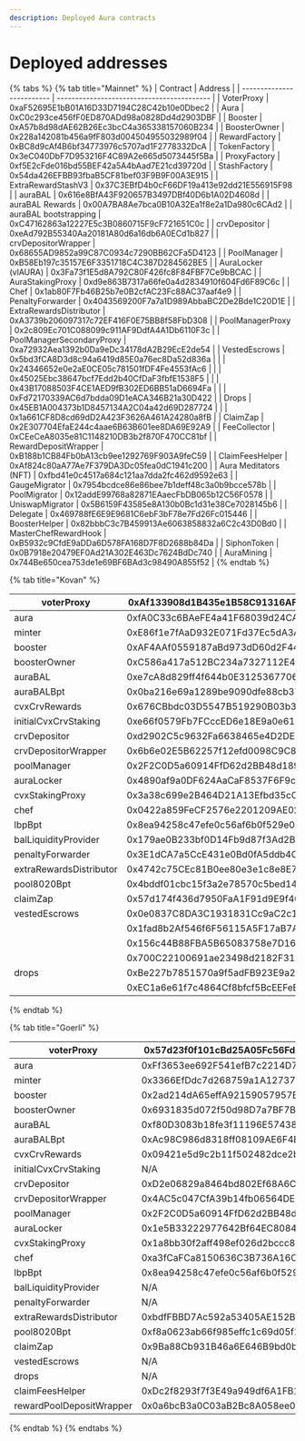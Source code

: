 ```yaml
---
description: Deployed Aura contracts
---
```


# Deployed addresses



{% tabs %}
{% tab title="Mainnet" %}
| Contract                  | Address                                    |
| ------------------------- | ------------------------------------------ |
| VoterProxy                | 0xaF52695E1bB01A16D33D7194C28C42b10e0Dbec2 |
| Aura                      | 0xC0c293ce456fF0ED870ADd98a0828Dd4d2903DBF |
| Booster                   | 0xA57b8d98dAE62B26Ec3bcC4a365338157060B234 |
| BoosterOwner              | 0x228a142081b456a9fF803d004504955032989f04 |
| RewardFactory             | 0xBC8d9cAf4B6bf34773976c5707ad1F2778332DcA |
| TokenFactory              | 0x3eC040DbF7D953216F4C89A2e665d5073445f5Ba |
| ProxyFactory              | 0xf5E2cFde016bd55BEF42a5A4bAad7E21cd39720d |
| StashFactory              | 0x54da426EFBB93fbaB5CF81bef03F9B9F00A3E915 |
| ExtraRewardStashV3        | 0x37C3EBfD4b0cF66DF19a413e92dd21E556915F98 |
| auraBAL                   | 0x616e8BfA43F920657B3497DBf40D6b1A02D4608d |
| auraBAL Rewards           | 0x00A7BA8Ae7bca0B10A32Ea1f8e2a1Da980c6CAd2 |
| auraBAL bootstrapping     | 0xC47162863a12227E5c3B0860715F9cF721651C0c |
| crvDepositor              | 0xeAd792B55340Aa20181A80d6a16db6A0ECd1b827 |
| crvDepositorWrapper       | 0x68655AD9852a99C87C0934c7290BB62CFa5D4123 |
| PoolManager               | 0xB58Eb197c35157E6F3351718C4C387D284562BE5 |
| AuraLocker (vlAURA)       | 0x3Fa73f1E5d8A792C80F426fc8F84FBF7Ce9bBCAC |
| AuraStakingProxy          | 0xd9e863B7317a66fe0a4d2834910f604Fd6F89C6c |
| Chef                      | 0x1ab80F7Fb46B25b7e0B2cfAC23Fc88AC37aaf4e9 |
| PenaltyForwarder          | 0x4043569200F7a7a1D989AbbaBC2De2Bde1C20D1E |
| ExtraRewardsDistributor   | 0xA3739b206097317c72EF416F0E75BB8f58FbD308 |
| PoolManagerProxy          | 0x2c809Ec701C088099c911AF9DdfA4A1Db6110F3c |
| PoolManagerSecondaryProxy | 0xa72932Aea1392b0Da9eDc34178dA2B29EcE2de54 |
| VestedEscrows             | 0x5bd3fCA8D3d8c94a6419d85E0a76ec8Da52d836a |
|                           | 0x24346652e0e2aE0CE05c781501fDF4Fe4553fAc6 |
|                           | 0x45025Ebc38647bcf7Edd2b40CfDaF3fbfE1538F5 |
|                           | 0x43B17088503F4CE1AED9fB302ED6BB51aD6694Fa |
|                           | 0xFd72170339AC6d7bdda09D1eACA346B21a30D422 |
| Drops                     | 0x45EB1A004373b1D8457134A2C04a42d69D287724 |
|                           | 0x1a661CF8D8cd69dD2A423F3626A461A24280a8fB |
| ClaimZap                  | 0x2E307704EfaE244c4aae6B63B601ee8DA69E92A9 |
| FeeCollector              | 0xCEeCeA8035e81C1148210DB3b2f870F470CC81bf |
| RewardDepositWrapper      | 0xB188b1CB84Fb0bA13cb9ee1292769F903A9feC59 |
| ClaimFeesHelper           | 0xAf824c80aA77Ae7F379DA3Dc05fea0dC1941c200 |
| Aura Meditators (NFT)     | 0xfbd41e0c4517a684c121aa7dda2fc462d9592e63 |
| GaugeMigrator             | 0x7954bcdce86e86bee7b1deff48c3a0b9bcce578b |
| PoolMigrator              | 0x12addE99768a82871EAaecFbDB065b12C56F0578 |
| UniswapMigrator           | 0x5B6159F43585e8A130b0Bc1d31e38Ce7028145b6 |
| Delegate                  | 0x469788fE6E9E9681C6ebF3bF78e7Fd26Fc015446 |
| BoosterHelper             | 0x82bbbC3c7B459913Ae6063858832a6C2c43D0Bd0 |
| MasterChefRewardHook      | 0xB5932c9CfdE9aDDa6D578FA168D7F8D2688b84Da |
| SiphonToken               | 0x0B7918e20479EF0Ad21A302E463Dc7624BdDc740 |
| AuraMining                | 0x744Be650cea753de1e69BF6BAd3c98490A855f52 |
{% endtab %}

{% tab title="Kovan" %}


| voterProxy              | 0xAf133908d1B435e1B58C91316AF3f17688a47A50 |
| ----------------------- | ------------------------------------------ |
| aura                    | 0xfA0C33c6BAeFE4a41F68039d24CA116a4E4B49DE |
| minter                  | 0xE86f1e7fAaD932E071Fd37Ec5dA3A2877a31c51F |
| booster                 | 0xAF4AAf0559187aBd973dD60d2F44513aF3a2490d |
| boosterOwner            | 0xC586a417a512BC234a7327112E41284F2E98B953 |
| auraBAL                 | 0xe7cA8d829ff4f644b0E312536770630Fa63EdAab |
| auraBALBpt              | 0x0ba216e69a1289be9090dfe88cb37d8a542cb74b |
| cvxCrvRewards           | 0x676CBbdc03D5547B519290B03b3d0a865eE2fE10 |
| initialCvxCrvStaking    | 0xe66f0579Fb7FCccED6e18E9a0e610493811Bfe79 |
| crvDepositor            | 0xd2902C5c9632Fa6638465e4D2DE5AcDcCf8Ca673 |
| crvDepositorWrapper     | 0x6b6e02E5B62257f12efd0098C9C836D31E21eB6F |
| poolManager             | 0x2F2C0D5a60914FfD62d2BB48d189b1cd87BedE61 |
| auraLocker              | 0x4890af9a0DF624AaCaF8537F6F9caC56A723cb2F |
| cvxStakingProxy         | 0x3a38c699e2B464D21A13Efbd35cC71021994b032 |
| chef                    | 0x0422a859FeCF2576e2201209AE02eFff916AfCF4 |
| lbpBpt                  | 0x8ea94258c47efe0c56af6b0f529e05298f5aca64 |
| balLiquidityProvider    | 0x179ae0B233bf0D14Fb9d87f3Ad2BF7625aF96623 |
| penaltyForwarder        | 0x3E1dCA7a5CcE431e0Bd0fA5ddb4C3575E20A07C4 |
| extraRewardsDistributor | 0x4742c75CEc81B0ee80e3e1c8e8E7Cd5aeB218F41 |
| pool8020Bpt             | 0x4bddf01cbc15f3a2e78570c5bed14c67a16327f6 |
| claimZap                | 0x57d174f436d7950FaA1F91d9E9f40716E199B28c |
| vestedEscrows           | 0x0e0837C8DA3C1931831Cc9aC2c19265AAa16cF97 |
|                         | 0x1fad8b2Af546f6F56115A5F17aB7A6e6946A771a |
|                         | 0x156c44B88FBA5B65083758e7D1634c9fD27F0a31 |
|                         | 0x700C22100691ae23498d2182F317A7bC2829043a |
| drops                   | 0xBe227b7851570a9f5adFB923E9a2d4583EB6630F |
|                         | 0xEC1a6e61f7c4864Cf8bfcf5BcEEFeE6259D6A2B6 |
{% endtab %}

{% tab title="Goerli" %}


| voterProxy               | 0x57d23f0f101cBd25A05Fc56Fd07dE32bCBb622e9 |
| ------------------------ | ------------------------------------------ |
| aura                     | 0xFf3653ee692F541efB7c2214D72FE05A7A6EC01f |
| minter                   | 0x3366EfDdc7d268759a1A1273740aE5C626b2DFbA |
| booster                  | 0x2ad214dA65effA92159057957E50994440E99A1b |
| boosterOwner             | 0x6931835d072f50d98D7a7BF7B2C4faFdA86628d7 |
| auraBAL                  | 0xf80D3083b18fe3f11196E57438258330Ba4f15Ec |
| auraBALBpt               | 0xAc98C986d8318ff08109AE6F4E7043468dA9d0a2 |
| cvxCrvRewards            | 0x09421e5d9c2b11f502482dce2b718b037fd10a25 |
| initialCvxCrvStaking     | N/A                                        |
| crvDepositor             | 0xD2e06829a8464bd802Ef68A6C900F36db3a86cb1 |
| crvDepositorWrapper      | 0x4AC5c047CfA39b14fb06564DEC7D85e6fA2b045a |
| poolManager              | 0x2F2C0D5a60914FfD62d2BB48d189b1cd87BedE61 |
| auraLocker               | 0x1e5B33222977642Bf64EC80846BBF83A016727A0 |
| cvxStakingProxy          | 0x1a8bb30f2aff498ef026d2bccc8971a30144b93c |
| chef                     | 0xa3fCaFCa8150636C3B736A16Cd73d49cC8A7E10E |
| lbpBpt                   | 0x8ea94258c47efe0c56af6b0f529e05298f5aca64 |
| balLiquidityProvider     | N/A                                        |
| penaltyForwarder         | N/A                                        |
| extraRewardsDistributor  | 0xbdfFBBD7Ac592a53405AE152B6D23CF3F6B8a738 |
| pool8020Bpt              | 0xf8a0623ab66f985effc1c69d05f1af4badb01b00 |
| claimZap                 | 0x9Ba88Cb931B46a6E646B9bd0ba677D375647EB23 |
| vestedEscrows            | N/A                                        |
| drops                    | N/A                                        |
| claimFeesHelper          | 0xDc2f8293f7f3E49a949df6A1FB1bCb9200eC3982 |
| rewardPoolDepositWrapper | 0x0a6bcB3a0C03aB2Bc8A058ee02ed11D50b494083 |
{% endtab %}
{% endtabs %}


